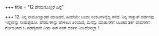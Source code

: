 +++
title = "12 ಪೆಸರುಗೊಣ್ಡರೆ ಹಿನ್ದೆ"

+++
12. ನಿನ್ನ ನಾಮೋಚ್ಚಾರಣೆ ಮಾಡಿದರೆ, ಹಿಂದೆಯೇ ಬಂದು ಸಂಕಟಗಳನ್ನೆಲ್ಲ ಕಳೆದೆ. ನಿನ್ನ ಸಾಕ್ಷಾತ್ ದರ್ಶನವು ಇನ್ನೇನನ್ನು ನೀಡುತ್ತದೋ. ಹೆಸರುಗಳನ್ನು ಹೇಳಲೂ ತಿಳಿಯದೆ, ಮನಸ್ಸು ಮಾತುಗಳಿಗೆ ಸಿಲುಕದ ತರ್ಕ ವೇದಗಳಿಗೆ ಗೋಚರಿಸದ  ಓ ಪರದೈವವೇ  ನೀನು ಈಗ ನನಗೆ ದರ್ಶನ ನೀಡಿದೆಯಲ್ಲಾ !
